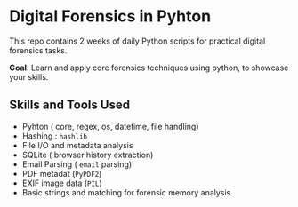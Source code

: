 # Digital Forensics in Pyhton


This repo contains 2 weeks of daily 
Python scripts for practical digital forensics tasks.

**Goal**: Learn and apply core forensics techniques using python, to showcase your skills.

## Skills and Tools Used

- Pyhton ( core, regex, os, datetime, file handling)
- Hashing : ` hashlib `
- File I/O and metadata analysis
- SQLite ( browser history extraction)
- Email Parsing ( ` email ` parsing)
- PDF metadat (` PyPDF2 `)
- EXIF image data (` PIL `)
- Basic strings and matching for forensic memory analysis 
